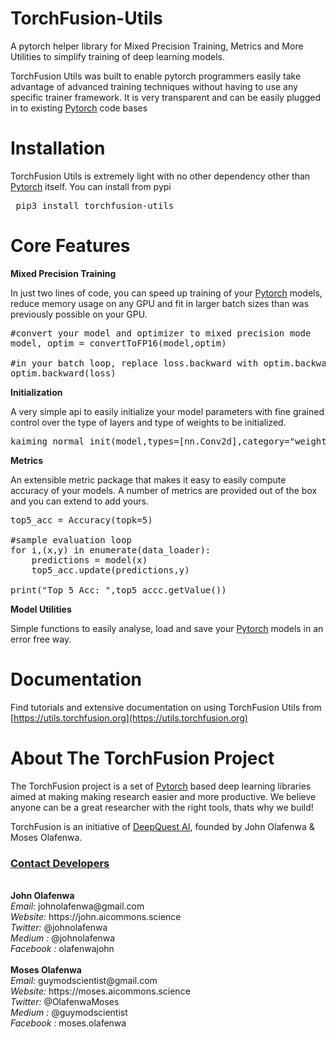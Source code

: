 # TorchFusion-Utils
A pytorch helper library for Mixed Precision Training, Metrics and More Utilities to simplify training of deep learning models.

TorchFusion Utils was built to enable pytorch programmers easily take advantage of advanced training techniques without having to use any specific trainer framework. It is very transparent and can be easily plugged in to existing [Pytorch](https://pytorch.org) code bases

# Installation

TorchFusion Utils is extremely light with no other dependency other than [Pytorch](https://pytorch.org) itself. 
You can install from pypi

<pre> pip3 install torchfusion-utils </pre>


# Core Features

**Mixed Precision Training**

In just two lines of code, you can speed up training of your [Pytorch](https://pytorch.org) models, reduce memory usage on any GPU and fit in larger batch sizes than was previously possible on your GPU.

<pre>#convert your model and optimizer to mixed precision mode
model, optim = convertToFP16(model,optim)

#in your batch loop, replace loss.backward with optim.backward(loss)
optim.backward(loss)
</pre>

**Initialization**

A very simple api to easily initialize your model parameters with fine grained control over the type of layers and type of weights to be initialized.

<pre>
kaiming_normal_init(model,types=[nn.Conv2d],category="weight")
</pre>

**Metrics**

An extensible metric package that makes it easy to easily compute accuracy of your models. A number of metrics are provided out of the box and you can extend to add yours.

<pre>
top5_acc = Accuracy(topk=5)

#sample evaluation loop
for i,(x,y) in enumerate(data_loader):
    predictions = model(x)
    top5_acc.update(predictions,y)

print("Top 5 Acc: ",top5_accc.getValue())
</pre>

**Model Utilities**

Simple functions to easily analyse, load and save your [Pytorch](https://pytorch.org) models in an error free way.

# Documentation

Find tutorials and extensive documentation on using TorchFusion Utils from [https://utils.torchfusion.org](https://utils.torchfusion.org)


# About The TorchFusion Project

The TorchFusion project is a set of [Pytorch](https://pytorch.org) based deep learning libraries aimed at making making research easier and more productive. We believe anyone can be a great researcher with the right tools, thats why we build!

TorchFusion is an initiative of [DeepQuest AI](https://deepquestai.com), founded by John Olafenwa & Moses Olafenwa.

</pre>


<h3><b><u>Contact Developers</u></b></h3>
 <p>
  <br>
      <b>John Olafenwa</b> <br>
    <i>Email: </i>    <a style="text-decoration: none;"  href="mailto:johnolafenwa@gmail.com"> johnolafenwa@gmail.com</a> <br>
      <i>Website: </i>    <a style="text-decoration: none;" target="_blank" href="https://john.aicommons.science"> https://john.aicommons.science</a> <br>
      <i>Twitter: </i>    <a style="text-decoration: none;" target="_blank" href="https://twitter.com/johnolafenwa"> @johnolafenwa</a> <br>
      <i>Medium : </i>    <a style="text-decoration: none;" target="_blank" href="https://medium.com/@johnolafenwa"> @johnolafenwa</a> <br>
      <i>Facebook : </i>    <a style="text-decoration: none;" href="https://facebook.com/olafenwajohn"> olafenwajohn</a> <br>

<br>
  <b>Moses Olafenwa</b> <br>
    <i>Email: </i>    <a style="text-decoration: none;"  href="mailto:guymodscientist@gmail.com"> guymodscientist@gmail.com</a> <br>
      <i>Website: </i>    <a style="text-decoration: none;" target="_blank" href="https://moses.aicommons.science"> https://moses.aicommons.science</a> <br>
      <i>Twitter: </i>    <a style="text-decoration: none;" target="_blank" href="https://twitter.com/OlafenwaMoses"> @OlafenwaMoses</a> <br>
      <i>Medium : </i>    <a style="text-decoration: none;" target="_blank" href="https://medium.com/@guymodscientist"> @guymodscientist</a> <br>
      <i>Facebook : </i>    <a style="text-decoration: none;" target="_blank" href="https://facebook.com/moses.olafenwa"> moses.olafenwa</a> <br>
<br>
 </p>

 <br>
